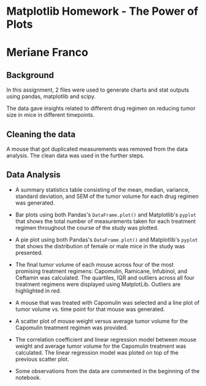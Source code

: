 

# Matplotlib Homework - The Power of Plots
# Meriane Franco


## Background

In this assignment, 2 files were used to generate charts and stat outputs using pandas, matplotlib and scipy.

The data gave insights related to different drug regimen on reducing tumor size in mice in different timepoints.

## Cleaning the data

A mouse that got duplicated measurements was removed from the data analysis.
The clean data was used in the further steps.

## Data Analysis


* A summary statistics table consisting of the mean, median, variance, standard deviation, and SEM of the tumor volume for each drug regimen was generated.

* Bar plots using both Pandas's `DataFrame.plot()` and Matplotlib's `pyplot` that shows the total number of measurements taken for each treatment regimen throughout the course of the study was plotted.

* A pie plot using both Pandas's `DataFrame.plot()` and Matplotlib's `pyplot` that shows the distribution of female or male mice in the study was presented.

* The final tumor volume of each mouse across four of the most promising treatment regimens: Capomulin, Ramicane, Infubinol, and Ceftamin was calculated. The quartiles, IQR and outliers across all four treatment regimens were displayed using MatplotLib. Outliers are highlighted in red.

* A mouse that was treated with Capomulin was selected and a line plot of tumor volume vs. time point for that mouse was generated.

* A scatter plot of mouse weight versus average tumor volume for the Capomulin treatment regimen was provided.

* The correlation coefficient and linear regression model between mouse weight and average tumor volume for the Capomulin treatment was calculated. The linear regression model was ploted on top of the previous scatter plot.

* Some observations from the data are commented in the beginning of the notebook.

